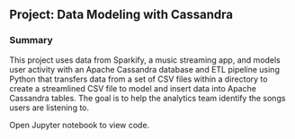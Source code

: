 ## Project: Data Modeling with Cassandra

### Summary

This project uses data from Sparkify, a music streaming app, and models user activity with an Apache Cassandra database and ETL pipeline using Python that transfers data from a set of CSV files within a directory to create a streamlined CSV file to model and insert data into Apache Cassandra tables. The goal is to help the analytics team identify the songs users are listening to.

Open Jupyter notebook to view code.
